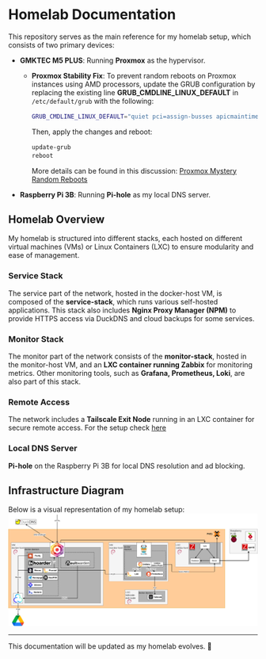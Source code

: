 # Homelab Documentation

This repository serves as the main reference for my homelab setup, which consists of two primary devices:

- **GMKTEC M5 PLUS**: Running **Proxmox** as the hypervisor.
  - **Proxmox Stability Fix**: To prevent random reboots on Proxmox instances using AMD processors, update the GRUB configuration by replacing the existing line **GRUB_CMDLINE_LINUX_DEFAULT** in `/etc/default/grub` with the following:

    ```sh
    GRUB_CMDLINE_LINUX_DEFAULT="quiet pci=assign-busses apicmaintimer idle=poll reboot=cold,hard"
    ```

    Then, apply the changes and reboot:

    ```sh
    update-grub
    reboot
    ```

    More details can be found in this discussion: [Proxmox Mystery Random Reboots](https://forum.proxmox.com/threads/proxmox-mystery-random-reboots.125001/)

- **Raspberry Pi 3B**: Running **Pi-hole** as my local DNS server.

## Homelab Overview
My homelab is structured into different stacks, each hosted on different virtual machines (VMs) or Linux Containers (LXC) to ensure modularity and ease of management.

### **Service Stack**
The service part of the network, hosted in the docker-host VM, is composed of the **service-stack**, which runs various self-hosted applications. This stack also includes **Nginx Proxy Manager (NPM)** to provide HTTPS access via DuckDNS and cloud backups for some services.

### **Monitor Stack**
The monitor part of the network consists of the **monitor-stack**, hosted in the monitor-host VM, and an **LXC container running Zabbix** for monitoring metrics. Other monitoring tools, such as **Grafana, Prometheus, Loki**, are also part of this stack.

### **Remote Access**
The network includes a **Tailscale Exit Node** running in an LXC container for secure remote access. For the setup check [here](tailscale-exit-node)

### **Local DNS Server**
**Pi-hole** on the Raspberry Pi 3B for local DNS resolution and ad blocking.

## Infrastructure Diagram
Below is a visual representation of my homelab setup:
![Homelab Diagram](images/general_setup.png)

---

This documentation will be updated as my homelab evolves. 🚀
